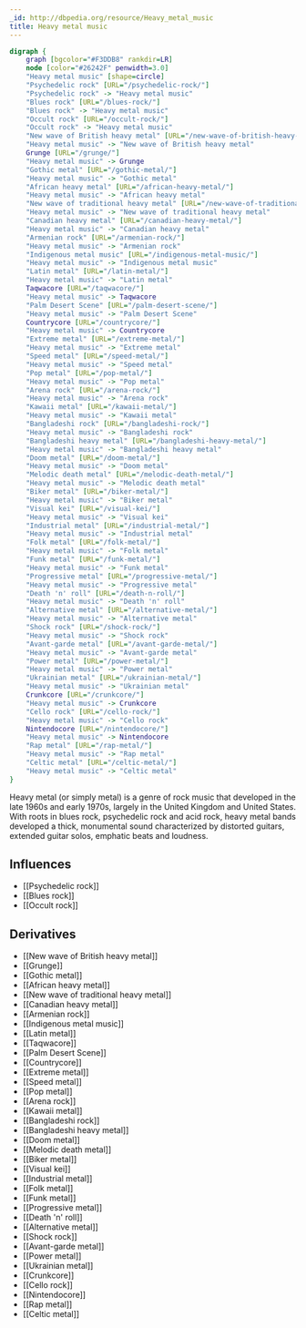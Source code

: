 ```yaml
---
_id: http://dbpedia.org/resource/Heavy_metal_music
title: Heavy metal music
---
```


```dot
digraph {
	graph [bgcolor="#F3DDB8" rankdir=LR]
	node [color="#26242F" penwidth=3.0]
	"Heavy metal music" [shape=circle]
	"Psychedelic rock" [URL="/psychedelic-rock/"]
	"Psychedelic rock" -> "Heavy metal music"
	"Blues rock" [URL="/blues-rock/"]
	"Blues rock" -> "Heavy metal music"
	"Occult rock" [URL="/occult-rock/"]
	"Occult rock" -> "Heavy metal music"
	"New wave of British heavy metal" [URL="/new-wave-of-british-heavy-metal/"]
	"Heavy metal music" -> "New wave of British heavy metal"
	Grunge [URL="/grunge/"]
	"Heavy metal music" -> Grunge
	"Gothic metal" [URL="/gothic-metal/"]
	"Heavy metal music" -> "Gothic metal"
	"African heavy metal" [URL="/african-heavy-metal/"]
	"Heavy metal music" -> "African heavy metal"
	"New wave of traditional heavy metal" [URL="/new-wave-of-traditional-heavy-metal/"]
	"Heavy metal music" -> "New wave of traditional heavy metal"
	"Canadian heavy metal" [URL="/canadian-heavy-metal/"]
	"Heavy metal music" -> "Canadian heavy metal"
	"Armenian rock" [URL="/armenian-rock/"]
	"Heavy metal music" -> "Armenian rock"
	"Indigenous metal music" [URL="/indigenous-metal-music/"]
	"Heavy metal music" -> "Indigenous metal music"
	"Latin metal" [URL="/latin-metal/"]
	"Heavy metal music" -> "Latin metal"
	Taqwacore [URL="/taqwacore/"]
	"Heavy metal music" -> Taqwacore
	"Palm Desert Scene" [URL="/palm-desert-scene/"]
	"Heavy metal music" -> "Palm Desert Scene"
	Countrycore [URL="/countrycore/"]
	"Heavy metal music" -> Countrycore
	"Extreme metal" [URL="/extreme-metal/"]
	"Heavy metal music" -> "Extreme metal"
	"Speed metal" [URL="/speed-metal/"]
	"Heavy metal music" -> "Speed metal"
	"Pop metal" [URL="/pop-metal/"]
	"Heavy metal music" -> "Pop metal"
	"Arena rock" [URL="/arena-rock/"]
	"Heavy metal music" -> "Arena rock"
	"Kawaii metal" [URL="/kawaii-metal/"]
	"Heavy metal music" -> "Kawaii metal"
	"Bangladeshi rock" [URL="/bangladeshi-rock/"]
	"Heavy metal music" -> "Bangladeshi rock"
	"Bangladeshi heavy metal" [URL="/bangladeshi-heavy-metal/"]
	"Heavy metal music" -> "Bangladeshi heavy metal"
	"Doom metal" [URL="/doom-metal/"]
	"Heavy metal music" -> "Doom metal"
	"Melodic death metal" [URL="/melodic-death-metal/"]
	"Heavy metal music" -> "Melodic death metal"
	"Biker metal" [URL="/biker-metal/"]
	"Heavy metal music" -> "Biker metal"
	"Visual kei" [URL="/visual-kei/"]
	"Heavy metal music" -> "Visual kei"
	"Industrial metal" [URL="/industrial-metal/"]
	"Heavy metal music" -> "Industrial metal"
	"Folk metal" [URL="/folk-metal/"]
	"Heavy metal music" -> "Folk metal"
	"Funk metal" [URL="/funk-metal/"]
	"Heavy metal music" -> "Funk metal"
	"Progressive metal" [URL="/progressive-metal/"]
	"Heavy metal music" -> "Progressive metal"
	"Death 'n' roll" [URL="/death-n-roll/"]
	"Heavy metal music" -> "Death 'n' roll"
	"Alternative metal" [URL="/alternative-metal/"]
	"Heavy metal music" -> "Alternative metal"
	"Shock rock" [URL="/shock-rock/"]
	"Heavy metal music" -> "Shock rock"
	"Avant-garde metal" [URL="/avant-garde-metal/"]
	"Heavy metal music" -> "Avant-garde metal"
	"Power metal" [URL="/power-metal/"]
	"Heavy metal music" -> "Power metal"
	"Ukrainian metal" [URL="/ukrainian-metal/"]
	"Heavy metal music" -> "Ukrainian metal"
	Crunkcore [URL="/crunkcore/"]
	"Heavy metal music" -> Crunkcore
	"Cello rock" [URL="/cello-rock/"]
	"Heavy metal music" -> "Cello rock"
	Nintendocore [URL="/nintendocore/"]
	"Heavy metal music" -> Nintendocore
	"Rap metal" [URL="/rap-metal/"]
	"Heavy metal music" -> "Rap metal"
	"Celtic metal" [URL="/celtic-metal/"]
	"Heavy metal music" -> "Celtic metal"
}
```

Heavy metal (or simply metal) is a genre of rock music that developed in the late 1960s and early 1970s, largely in the United Kingdom and United States. With roots in blues rock, psychedelic rock and acid rock, heavy metal bands developed a thick, monumental sound characterized by distorted guitars, extended guitar solos, emphatic beats and loudness.

## Influences

- [[Psychedelic rock]]
- [[Blues rock]]
- [[Occult rock]]

## Derivatives

- [[New wave of British heavy metal]]
- [[Grunge]]
- [[Gothic metal]]
- [[African heavy metal]]
- [[New wave of traditional heavy metal]]
- [[Canadian heavy metal]]
- [[Armenian rock]]
- [[Indigenous metal music]]
- [[Latin metal]]
- [[Taqwacore]]
- [[Palm Desert Scene]]
- [[Countrycore]]
- [[Extreme metal]]
- [[Speed metal]]
- [[Pop metal]]
- [[Arena rock]]
- [[Kawaii metal]]
- [[Bangladeshi rock]]
- [[Bangladeshi heavy metal]]
- [[Doom metal]]
- [[Melodic death metal]]
- [[Biker metal]]
- [[Visual kei]]
- [[Industrial metal]]
- [[Folk metal]]
- [[Funk metal]]
- [[Progressive metal]]
- [[Death 'n' roll]]
- [[Alternative metal]]
- [[Shock rock]]
- [[Avant-garde metal]]
- [[Power metal]]
- [[Ukrainian metal]]
- [[Crunkcore]]
- [[Cello rock]]
- [[Nintendocore]]
- [[Rap metal]]
- [[Celtic metal]]
